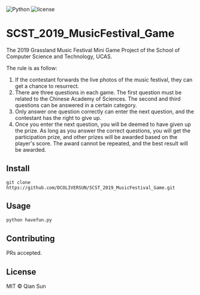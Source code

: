 ![Python](https://img.shields.io/badge/language-Python-blue) ![license](https://img.shields.io/badge/license-MIT-yellow)

# SCST_2019_MusicFestival_Game

The 2019 Grassland Music Festival Mini Game Project of the School of Computer Science and Technology, UCAS.

The rule is as follow:

1. If the contestant forwards the live photos of the music festival, they can get a chance to resurrect.
2. There are three questions in each game. The first question must be related to the Chinese Academy of Sciences. The second and third questions can be answered in a certain category.
3. Only answer one question correctly can enter the next question, and the contestant has the right to give up.
4. Once you enter the next question, you will be deemed to have given up the prize. As long as you answer the correct questions, you will get the participation prize, and other prizes will be awarded based on the player's score. The award cannot be repeated, and the best result will be awarded.

## Install
```shell
git clone https://github.com/DCOLIVERSUN/SCST_2019_MusicFestival_Game.git
```

## Usage
```python
python havefun.py
```
## Contributing

PRs accepted.

## License

MIT © Qian Sun
